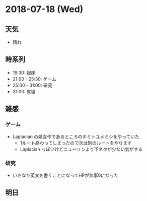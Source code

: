 # 2018-07-18 (Wed)

## 天気

- 晴れ

## 時系列

- 19:30: 起床
- 21:00 - 25:30: ゲーム
- 25:00 - 31:00: 研究
- 31:00: 就寝

## 雑感

### ゲーム

- Laplacian の処女作であるところのキミトユメミシをやっていた
  - 1ルート終わってしまったので次は別のルートをやります
  - Laplacian っぽいけどニューリンより下ネタが少ない気がする

### 研究

- いきなり英文を書くことになってHPが無事0になった

## 明日

